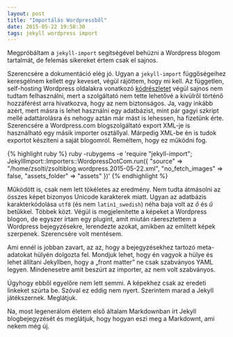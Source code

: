 ```yaml
---
layout: post
title: "Importálás Wordpressből"
date: 2015-05-22 19:58:30
tags: jekyll wordpress import
---
```

Megpróbáltam a `jekyll-import` segítségével behúzni a Wordpress blogom 
tartalmát, de felemás sikereket értem csak el sajnos.

Szerencsére a dokumentáció elég jó. 
Ugyan a `jekyll-import` függőségeihez keresgélnem kellett egy keveset, végül rájöttem, hogy mi 
kell. Az független, self-hosting Wordpress oldalakra vonatkozó 
[kódrészletet](http://import.jekyllrb.com/docs/wordpress/) végül sajnos nem tudtam 
felhasználni, mert a szolgáltató nem tette lehetővé a kívülről történő hozzáférést arra 
hivatkozva, hogy az nem biztonságos. Ja, vagy inkább azért, mert másra is lehet használni egy 
adatbázist, mint pár gagyi szkript mellé adattárolásra és nehogy aztán már mást is 
lehessen, ha fizetünk érte.
Szerencsére a Wordpress.com blogszolgáltató export XML-je is 
használható egy másik importer osztállyal. Márpedig XML-be én is tudok exportot készíteni a 
saját blogomról. Reméltem, hogy ez működni fog.

{% highlight ruby %}
ruby -rubygems -e 'require "jekyll-import";
    JekyllImport::Importers::WordpressDotCom.run({
      "source" => "/home/zsolti/zsoltiblog.wordpress.2015-05-22.xml",
      "no_fetch_images" => false,
      "assets_folder" => "assets"
    })'
{% endhighlight %}

Működött is, csak nem lett tökéletes az eredmény. Nem tudta átmásolni az összes képet bizonyos
Unicode karakterek miatt. Ugyan az adatbázis karakterkódolása `utf8` (és nem `latin1_swedish`) néha 
baja volt az *ő* és *ű* betűkkel. Többek közt. Végül is megjelenítette a képeket a Wordpress
blogon, de egyszer írtam egy plugint, amit miután ráeresztettem a Wordpress bejegyzésekre, lerendezte
azokat, amikben az említett képek szerpenek. Szerencsére volt mentésem.

Ami ennél is jobban zavart, az az, hogy a bejegyzésekhez tartozó meta-adatokat hülyén dolgozta fel. 
Mondjuk lehet, hogy én vagyok a hülye és lehet állítani Jekyllben, hogy a „front matter” ne csak
szabványos YAML legyen. Mindenesetre amit beszúrt az importer, az nem volt szabványos.

Úgyhogy ebből egyelőre nem lett semmi. A képekhez csak az eredeti linkeket szúrta be. Szóval ez
eddig nem nyert. Szerintem marad a Jekyll játékszernek. Meglátjuk.

Na, most legenerálom életem első általam Markdownban írt Jekyll blogbejegyzését és meglátjuk, hogy
hogyan eszi meg a Markdownt, ami nekem még új.

